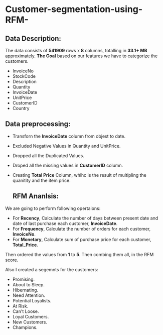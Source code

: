 # Customer-segmentation-using-RFM-

## Data Description:
The data consists of **541909** rows x **8** columns, totalling in **33.1+ MB** approximately.
**The Goal** based on our features we have to categorize the customers.
* 	InvoiceNo
* 	StockCode
* 	Description
* 	Quantity
* 	InvoiceDate
* 	UnitPrice
* 	CustomerID
* 	Country

## Data preprocessing:
* Transforn the **InvoiceDate** column from objest to date.
* Excluded Negative Values in Quantity and UnitPrice.
* Dropped all the Duplicated Values.
* Droped all the missing values in **CustomerID** column.
* Creating **Total Price** Column, whihc is the result of multipling the quanitity and the item price.


  ## RFM Ananlsis:
 We are going to perform following opertaions:

* For **Recency**, Calculate the number of days between present date and date of last purchase each customer, **InvoiceDate**.
* For **Frequency**, Calculate the number of orders for each customer, **InvoiceNo**.
* For **Monetary**, Calculate sum of purchase price for each customer, **Total_Price**.

Then ordered the values from **1** to **5**.
Then combing them all, in the RFM score.

Also I created a segemnts for the customers:
* Promising.
* About to Sleep.
* Hibernating.
* Need Attention.
* Potential Loyalists.
* At Risk.
* Can't Loose.
* Loyal Customers.
* New Customers.
* Champions.










